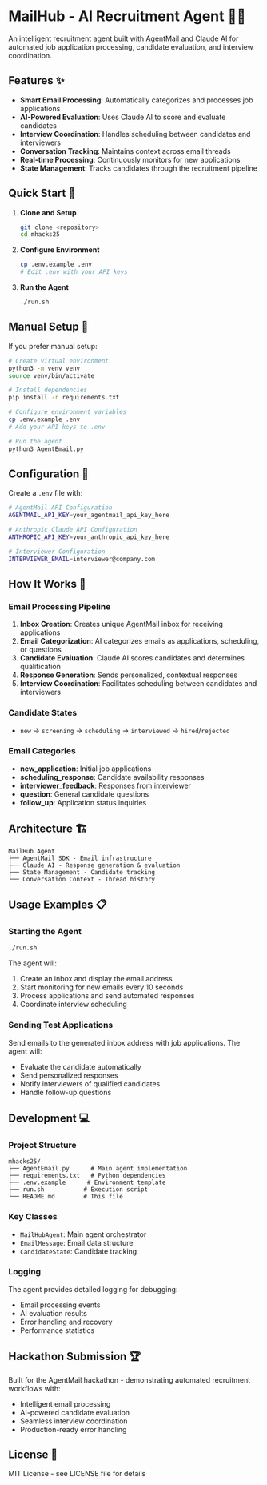 # MailHub - AI Recruitment Agent 🤖📧

An intelligent recruitment agent built with AgentMail and Claude AI for automated job application processing, candidate evaluation, and interview coordination.

## Features ✨

- **Smart Email Processing**: Automatically categorizes and processes job applications
- **AI-Powered Evaluation**: Uses Claude AI to score and evaluate candidates
- **Interview Coordination**: Handles scheduling between candidates and interviewers  
- **Conversation Tracking**: Maintains context across email threads
- **Real-time Processing**: Continuously monitors for new applications
- **State Management**: Tracks candidates through the recruitment pipeline

## Quick Start 🚀

1. **Clone and Setup**
   ```bash
   git clone <repository>
   cd mhacks25
   ```

2. **Configure Environment**
   ```bash
   cp .env.example .env
   # Edit .env with your API keys
   ```

3. **Run the Agent**
   ```bash
   ./run.sh
   ```

## Manual Setup 🔧

If you prefer manual setup:

```bash
# Create virtual environment
python3 -m venv venv
source venv/bin/activate

# Install dependencies
pip install -r requirements.txt

# Configure environment variables
cp .env.example .env
# Add your API keys to .env

# Run the agent
python3 AgentEmail.py
```

## Configuration 📝

Create a `.env` file with:

```bash
# AgentMail API Configuration
AGENTMAIL_API_KEY=your_agentmail_api_key_here

# Anthropic Claude API Configuration  
ANTHROPIC_API_KEY=your_anthropic_api_key_here

# Interviewer Configuration
INTERVIEWER_EMAIL=interviewer@company.com
```

## How It Works 🔄

### Email Processing Pipeline

1. **Inbox Creation**: Creates unique AgentMail inbox for receiving applications
2. **Email Categorization**: AI categorizes emails as applications, scheduling, or questions
3. **Candidate Evaluation**: Claude AI scores candidates and determines qualification
4. **Response Generation**: Sends personalized, contextual responses
5. **Interview Coordination**: Facilitates scheduling between candidates and interviewers

### Candidate States

- `new` → `screening` → `scheduling` → `interviewed` → `hired`/`rejected`

### Email Categories

- **new_application**: Initial job applications
- **scheduling_response**: Candidate availability responses  
- **interviewer_feedback**: Responses from interviewer
- **question**: General candidate questions
- **follow_up**: Application status inquiries

## Architecture 🏗️

```
MailHub Agent
├── AgentMail SDK - Email infrastructure
├── Claude AI - Response generation & evaluation  
├── State Management - Candidate tracking
└── Conversation Context - Thread history
```

## Usage Examples 📋

### Starting the Agent
```bash
./run.sh
```

The agent will:
1. Create an inbox and display the email address
2. Start monitoring for new emails every 10 seconds
3. Process applications and send automated responses
4. Coordinate interview scheduling

### Sending Test Applications

Send emails to the generated inbox address with job applications. The agent will:
- Evaluate the candidate automatically
- Send personalized responses
- Notify interviewers of qualified candidates
- Handle follow-up questions

## Development 💻

### Project Structure
```
mhacks25/
├── AgentEmail.py      # Main agent implementation
├── requirements.txt   # Python dependencies  
├── .env.example      # Environment template
├── run.sh           # Execution script
└── README.md        # This file
```

### Key Classes
- `MailHubAgent`: Main agent orchestrator
- `EmailMessage`: Email data structure
- `CandidateState`: Candidate tracking

### Logging
The agent provides detailed logging for debugging:
- Email processing events
- AI evaluation results  
- Error handling and recovery
- Performance statistics

## Hackathon Submission 🏆

Built for the AgentMail hackathon - demonstrating automated recruitment workflows with:
- Intelligent email processing
- AI-powered candidate evaluation
- Seamless interview coordination
- Production-ready error handling

## License 📄

MIT License - see LICENSE file for details